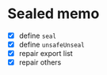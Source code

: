 Sealed memo
===========

* [x] define `seal`
* [x] define `unsafeUnseal`
* [x] repair export list
* [x] repair others
